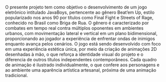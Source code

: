 O presente projeto tem como objetivo o desenvolvimento de um jogo eletrônico intitulado JavaBoys, pertencente ao gênero Beat’em Up, estilo popularizado nos anos 90 por títulos como Final Fight e Streets of Rage, conhecido no Brasil como Briga de Rua. O gênero é caracterizado por combates em tempo real contra múltiplos oponentes em ambientes urbanos, com movimentação lateral e vertical em um plano bidimensional, proporcionando ao jogador a experiência de enfrentar ondas de inimigos enquanto avança pelos cenários.
O jogo está sendo desenvolvido com foco em uma experiência estética única, por meio da criação de animações 2D desenhadas à mão, o que reforça a identidade visual do projeto e o diferencia de outros títulos independentes contemporâneos. Cada quadro de animação é ilustrado individualmente, o que confere aos personagens e ao ambiente uma aparência artística artesanal, próxima de uma animação tradicional.
